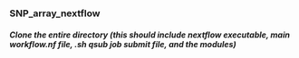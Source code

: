### SNP_array_nextflow

##### Clone the entire directory (this should include nextflow executable, main workflow.nf file, .sh qsub job submit file, and the modules)
